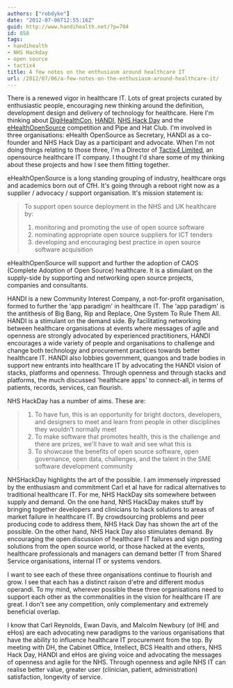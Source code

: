 ```yaml
---
authors: ["robdyke"]
date: "2012-07-06T12:55:16Z"
guid: http://www.handihealth.net/?p=704
id: 858
tags:
- handihealth
- NHS Hackday
- open source
- tactix4
title: A few notes on the enthusiasm around healthcare IT
url: /2012/07/06/a-few-notes-on-the-enthusiasm-around-healthcare-it/
---
```

There is a renewed vigor in healthcare IT. Lots of great projects curated by enthusiastic people, encouraging new thinking around the definition, development design and delivery of technology for healthcare. Here I'm thinking about [DigiHealthCon](http://digihealthcon.wordpress.com/), [HANDI](http://www.handihealth.net/), [NHS Hack Day](http://nhshackday.com/) and the [eHealthOpenSource](http://ehealthopensource.org/) competition and Pipe and Hat Club. I'm involved in three organisations: eHealth OpenSource as Secretary, HANDI as a co-founder and NHS Hack Day as a participant and advocate. When I'm not doing things relating to those three, I'm a Director of [Tactix4 Limited](http://www.tactix4.com/), an opensource healthcare IT company. I thought I'd share some of my thinking about these projects and how I see them fitting together.

<!--more-->

eHealthOpenSource is a long standing grouping of industry, healthcare orgs and academics born out of CfH. It's going through a reboot right now as a supplier / advocacy / support organisation. It's mission statement is:

> To support open source deployment in the NHS and UK healthcare by:
> 
>   1. monitoring and promoting the use of open source software
>   2. nominating appropriate open source suppliers for ICT tenders
>   3. developing and encouraging best practice in open source software acquisition

eHealthOpenSource will support and further the adoption of CAOS (Complete Adoption of Open Source) healthcare. It is a stimulant on the supply-side by supporting and networking open source projects, companies and consultants.

HANDI is a new Community Interest Company, a not-for-profit organisation, formed to further the 'app paradigm' in healthcare IT. The 'app paradigm' is the antithesis of Big Bang, Rip and Replace, One System To Rule Them All. HANDI is a stimulant on the demand side. By facilitating networking between healthcare organisations at events where messages of agile and openness are strongly advocated by experienced practitioners, HANDI encourages a wide variety of people and organisations to challenge and change both technology and procurement practices towards better healthcare IT. HANDI also lobbies government, quangos and trade bodies in support new entrants into healthcare IT by advocating the HANDI vision of stacks, platforms and openness. Through openness and through stacks and platforms, the much discussed 'healthcare apps' to connect-all, in terms of patients, records, services, can flourish.

NHS HackDay has a number of aims. These are:

>   1. To have fun, this is an opportunity for bright doctors, developers, and designers to meet and learn from people in other disciplines they wouldn't normally meet
>   2. To make software that promotes health, this is the challenge and there are prizes, we'll have to wait and see what this is
>   3. To showcase the benefits of open source software, open governance, open data, challenges, and the talent in the SME software development community

NHSHackDay highlights the art of the possible. I am immensely impressed by the enthusiasm and commitment Carl et al have for radical alternatives to traditional healthcare IT. For me, NHS HackDay sits somewhere between supply and demand. On the one hand, NHS HackDay makes stuff by bringing together developers and clinicians to hack solutions to areas of market failure in healthcare IT. By crowdsourcing problems and peer producing code to address them, NHS Hack Day has shown the art of the possible. On the other hand, NHS Hack Day also stimulates demand. By encouraging the open discussion of healthcare IT failures and sign posting solutions from the open source world, or those hacked at the events, healthcare professionals and managers can demand better IT from Shared Service organisations, internal IT or systems vendors.

I want to see each of these three organisations continue to flourish and grow. I see that each has a distinct raison d'etre and different modus operandi. To my mind, wherever possible these three organisations need to support each other as the commonalities in the vision for healthcare IT are great. I don't see any competition, only complementary and extremely beneficial overlap.

I know that Carl Reynolds, Ewan Davis, and Malcolm Newbury (of IHE and eHos) are each advocating new paradigms to the various organisations that have the ability to influence healthcare IT procurement from the top. By meeting with DH, the Cabinet Office, Intellect, BCS Health and others, NHS Hack Day, HANDI and eHos are giving voice and advocating the messages of openness and agile for the NHS. Through openness and agile NHS IT can realise better value, greater user (clinician, patient, administration) satisfaction, longevity of service.